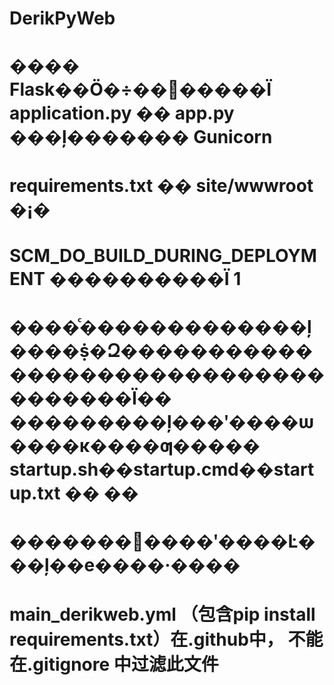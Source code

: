 # DerikPyWeb

# ���� Flask��Ӧ�÷��񽫲�����Ϊ application.py �� app.py ���ļ������� Gunicorn

# requirements.txt �� site/wwwroot �¡�
# SCM_DO_BUILD_DURING_DEPLOYMENT ����������Ϊ 1

# ����ͨ�������������ļ����ṩ�Զ������������������������������������Ϊ�� ���������ļ���ʹ����ѡ����κ����ƣ����� startup.sh��startup.cmd��startup.txt �� ��

# �����������ʹ����Ŀ���ļ��е����·����

# main_derikweb.yml （包含pip install requirements.txt）在.github中， 不能在.gitignore 中过滤此文件